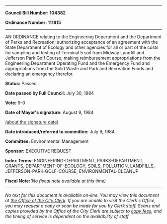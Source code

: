 

********

**Council Bill Number: 104382**
   
**Ordinance Number: 111815**
********

 AN ORDINANCE relating to the Engineering Department and the Department of Parks and Recreation; authorizing acceptance of an agreement with the State Department of Ecology and other agencies for all or part of the costs for sampling and testing of Terminal 5 soil from Midway Landfill and Jefferson Park Golf Course; making reimbursement appropriations from the Engineering Department Operating Fund and the Emergency Fund and appropriations from the Solid Waste and Park and Recreation Funds and declaring an emergency therefor.

**Status:** Passed
   
**Date passed by Full Council:** July 30, 1984
   
**Vote:** 9-0
   
**Date of Mayor's signature:** August 9, 1984
   
[(about the signature date)](/~public/approvaldate.htm)
   
   
   
**Date introduced/referred to committee:** July 9, 1984
   
**Committee:** Environmental Management
   
**Sponsor:** EXECUTIVE REQUEST
   
   
**Index Terms:** ENGINEERING-DEPARTMENT, PARKS-DEPARTMENT, GRANTS, DEPARTMENT-OF-ECOLOGY, SOILS, POLLUTION, LANDFILLS, JEFFERSON-PARK-GOLF-COURSE, ENVIRONMENTAL-CLEANUP

**Fiscal Note:**_(No fiscal note available at this time)_
********

_No text for this document is available on-line. You may view this document at [the Office of the City Clerk](http://www.seattle.gov/leg/clerk/contactUs.htm). If you are unable to visit the Clerk's Office, you may request a copy or scan be made for you by Clerk staff. Scans and copies provided by the Office of the City Clerk are subject to [copy fees](http://clerk.seattle.gov/~public/clerkfees.htm), and the timing of service is dependent on the availability of staff._

